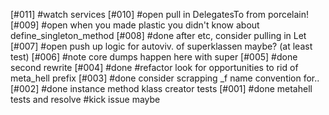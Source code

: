 [#011]       #watch services
[#010] #open pull in DelegatesTo from porcelain!
[#009] #open when you made plastic you didn't know about define_singleton_method
[#008]       #done after etc, consider pulling in Let
[#007] #open push up logic for autoviv. of superklassen maybe? (at least test)
[#006]       #note core dumps happen here with super
[#005]       #done second rewrite
[#004]       #done #refactor look for opportunities to rid of meta_hell prefix
[#003]       #done consider scrapping _f name convention for..
[#002]       #done instance method klass creator tests
[#001]       #done metahell tests and resolve #kick issue maybe
